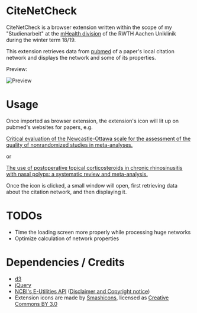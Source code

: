 # CiteNetCheck



CiteNetCheck is a browser extension written within the scope of my "Studienarbeit" at the [mHealth division](https://mhealth.imib.rwth-aachen.de/) of the RWTH Aachen Uniklinik during the winter term 18/19.

This extension retrieves data from [pubmed](https://www.ncbi.nlm.nih.gov/pubmed) of a paper's local citation network and displays the network and some of its properties.

Preview: 

![Preview](https://puu.sh/Cv72W/aa43060470.gif)

# Usage



Once imported as browser extension, the extension's icon will lit up on pubmed's websites for papers, e.g.

 [Critical evaluation of the Newcastle-Ottawa scale for the assessment of the quality of nonrandomized studies in meta-analyses.](https://www.ncbi.nlm.nih.gov/pubmed/20652370)

or

[The use of postoperative topical corticosteroids in chronic rhinosinusitis with nasal polyps: a systematic review and meta-analysis.](https://www.ncbi.nlm.nih.gov/pubmed/24119596)

Once the icon is clicked, a small window will open, first retrieving data about the citation network, and then displaying it.



# TODOs



- Time the loading screen more properly while processing huge networks
- Optimize calculation of network properties


# Dependencies / Credits



- [d3](https://d3js.org/)
- [jQuery](https://jquery.com/)
- [NCBI's E-Utilities API](https://www.ncbi.nlm.nih.gov/books/NBK25497/) ([Disclaimer and Copyright notice](https://www.ncbi.nlm.nih.gov/home/about/policies/))
- Extension icons are made by [Smashicons](https://www.flaticon.com/authors/smashicons), licensed as [Creative Commons BY 3.0](https://creativecommons.org/licenses/by/3.0/legalcode)